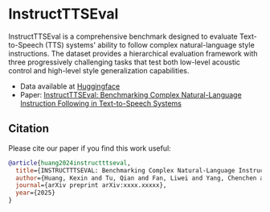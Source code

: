 # InstructTTSEval

InstructTTSEval is a comprehensive benchmark designed to evaluate Text-to-Speech (TTS) systems' ability to follow complex natural-language style instructions. The dataset provides a hierarchical evaluation framework with three progressively challenging tasks that test both low-level acoustic control and high-level style generalization capabilities.

- Data available at [Huggingface](https://huggingface.co/datasets/CaasiHUANG/InstructTTSEval)
- Paper: [InstructTTSEval: Benchmarking Complex Natural-Language Instruction Following in Text-to-Speech Systems]()

## Citation
Please cite our paper if you find this work useful:
```bibtex
@article{huang2024instructttseval,
  title={INSTRUCTTTSEVAL: Benchmarking Complex Natural-Language Instruction Following in Text-to-Speech Systems},
  author={Huang, Kexin and Tu, Qian and Fan, Liwei and Yang, Chenchen and Zhang, Dong and Li, Shimin and Fei, Zhaoye and Cheng, Qinyuan and Qiu, Xipeng},
  journal={arXiv preprint arXiv:xxxx.xxxxx},
  year={2025}
}
```
